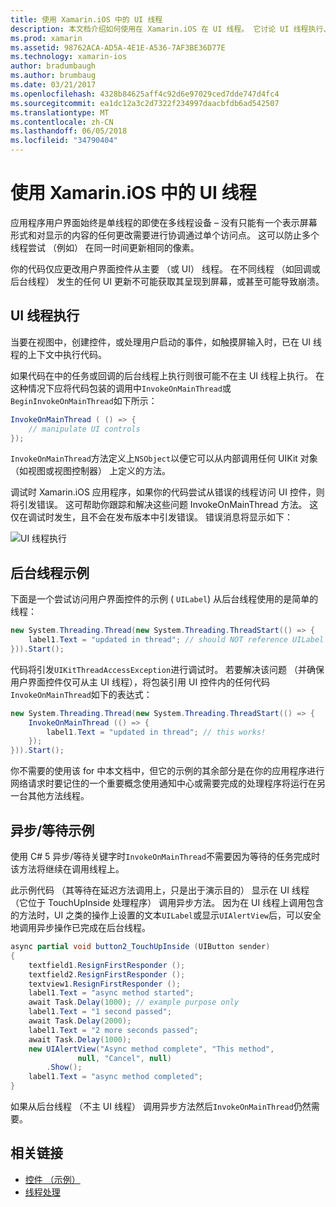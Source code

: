 ```yaml
---
title: 使用 Xamarin.iOS 中的 UI 线程
description: 本文档介绍如何使用在 Xamarin.iOS 在 UI 线程。 它讨论 UI 线程执行、 提供后台线程示例中，并检查异步/等待。
ms.prod: xamarin
ms.assetid: 98762ACA-AD5A-4E1E-A536-7AF3BE36D77E
ms.technology: xamarin-ios
author: bradumbaugh
ms.author: brumbaug
ms.date: 03/21/2017
ms.openlocfilehash: 4328b84625aff4c92d6e97029ced7dde747d4fc4
ms.sourcegitcommit: ea1dc12a3c2d7322f234997daacbfdb6ad542507
ms.translationtype: MT
ms.contentlocale: zh-CN
ms.lasthandoff: 06/05/2018
ms.locfileid: "34790404"
---
```

# <a name="working-with-the-ui-thread-in-xamarinios"></a>使用 Xamarin.iOS 中的 UI 线程

应用程序用户界面始终是单线程的即使在多线程设备 – 没有只能有一个表示屏幕形式和对显示的内容的任何更改需要进行协调通过单个访问点。 这可以防止多个线程尝试 （例如） 在同一时间更新相同的像素。

你的代码仅应更改用户界面控件从主要 （或 UI） 线程。 在不同线程 （如回调或后台线程） 发生的任何 UI 更新不可能获取其呈现到屏幕，或甚至可能导致崩溃。

## <a name="ui-thread-execution"></a>UI 线程执行

当要在视图中，创建控件，或处理用户启动的事件，如触摸屏输入时，已在 UI 线程的上下文中执行代码。

如果代码在中的任务或回调的后台线程上执行则很可能不在主 UI 线程上执行。 在这种情况下应将代码包装的调用中`InvokeOnMainThread`或`BeginInvokeOnMainThread`如下所示：

```csharp
InvokeOnMainThread ( () => {
    // manipulate UI controls
});
```

`InvokeOnMainThread`方法定义上`NSObject`以便它可以从内部调用任何 UIKit 对象 （如视图或视图控制器） 上定义的方法。

调试时 Xamarin.iOS 应用程序，如果你的代码尝试从错误的线程访问 UI 控件，则将引发错误。 这可帮助你跟踪和解决这些问题 InvokeOnMainThread 方法。 这仅在调试时发生，且不会在发布版本中引发错误。 错误消息将显示如下：

 ![](ui-thread-images/image10.png "UI 线程执行")

 <a name="Background_Thread_Example" />


## <a name="background-thread-example"></a>后台线程示例

下面是一个尝试访问用户界面控件的示例 ( `UILabel`) 从后台线程使用的是简单的线程：

```csharp
new System.Threading.Thread(new System.Threading.ThreadStart(() => {
    label1.Text = "updated in thread"; // should NOT reference UILabel on background thread!
})).Start();
```

代码将引发`UIKitThreadAccessException`进行调试时。 若要解决该问题 （并确保用户界面控件仅可从主 UI 线程），将包装引用 UI 控件内的任何代码`InvokeOnMainThread`如下的表达式：

```csharp
new System.Threading.Thread(new System.Threading.ThreadStart(() => {
    InvokeOnMainThread (() => {
        label1.Text = "updated in thread"; // this works!
    });
})).Start();
```

你不需要的使用该 for 中本文档中，但它的示例的其余部分是在你的应用程序进行网络请求时要记住的一个重要概念使用通知中心或需要完成的处理程序将运行在另一台其他方法线程。

 <a name="Async_Await_Example" />


## <a name="asyncawait-example"></a>异步/等待示例

使用 C# 5 异步/等待关键字时`InvokeOnMainThread`不需要因为等待的任务完成时该方法将继续在调用线程上。

此示例代码 （其等待在延迟方法调用上，只是出于演示目的） 显示在 UI 线程 （它位于 TouchUpInside 处理程序） 调用异步方法。 因为在 UI 线程上调用包含的方法时，UI 之类的操作上设置的文本`UILabel`或显示`UIAlertView`后，可以安全地调用异步操作已完成在后台线程。

```csharp
async partial void button2_TouchUpInside (UIButton sender)
{
    textfield1.ResignFirstResponder ();
    textfield2.ResignFirstResponder ();
    textview1.ResignFirstResponder ();
    label1.Text = "async method started";
    await Task.Delay(1000); // example purpose only
    label1.Text = "1 second passed";
    await Task.Delay(2000);
    label1.Text = "2 more seconds passed";
    await Task.Delay(1000);
    new UIAlertView("Async method complete", "This method", 
               null, "Cancel", null)
        .Show();
    label1.Text = "async method completed";
}
```

如果从后台线程 （不主 UI 线程） 调用异步方法然后`InvokeOnMainThread`仍然需要。


## <a name="related-links"></a>相关链接

- [控件 （示例）](https://developer.xamarin.com/samples/Controls/)
- [线程处理](~/ios/app-fundamentals/threading.md)
